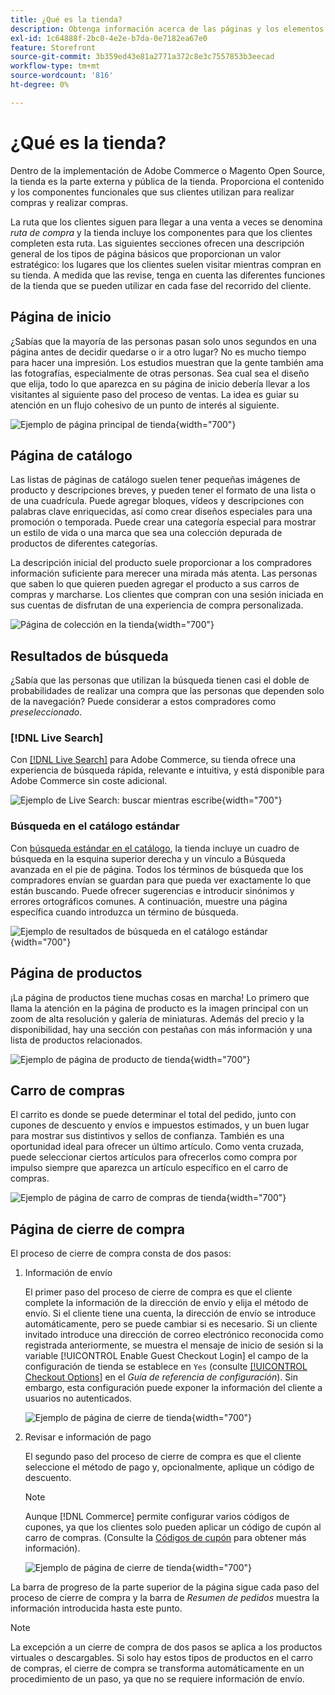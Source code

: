 ```yaml
---
title: ¿Qué es la tienda?
description: Obtenga información acerca de las páginas y los elementos funcionales que su tienda puede proporcionar para ofrecer a sus clientes la experiencia de compra.
exl-id: 1c64888f-2bc0-4e2e-b7da-0e7182ea67e0
feature: Storefront
source-git-commit: 3b359ed43e81a2771a372c8e3c7557853b3eecad
workflow-type: tm+mt
source-wordcount: '816'
ht-degree: 0%

---
```


# ¿Qué es la tienda?

Dentro de la implementación de Adobe Commerce o Magento Open Source, la tienda es la parte externa y pública de la tienda. Proporciona el contenido y los componentes funcionales que sus clientes utilizan para realizar compras y realizar compras.

La ruta que los clientes siguen para llegar a una venta a veces se denomina _ruta de compra_ y la tienda incluye los componentes para que los clientes completen esta ruta. Las siguientes secciones ofrecen una descripción general de los tipos de página básicos que proporcionan un valor estratégico: los lugares que los clientes suelen visitar mientras compran en su tienda. A medida que las revise, tenga en cuenta las diferentes funciones de la tienda que se pueden utilizar en cada fase del recorrido del cliente.

## Página de inicio

¿Sabías que la mayoría de las personas pasan solo unos segundos en una página antes de decidir quedarse o ir a otro lugar? No es mucho tiempo para hacer una impresión. Los estudios muestran que la gente también ama las fotografías, especialmente de otras personas. Sea cual sea el diseño que elija, todo lo que aparezca en su página de inicio debería llevar a los visitantes al siguiente paso del proceso de ventas. La idea es guiar su atención en un flujo cohesivo de un punto de interés al siguiente.

![Ejemplo de página principal de tienda](./assets/storefront-homepage-full.png){width="700"}

## Página de catálogo

Las listas de páginas de catálogo suelen tener pequeñas imágenes de producto y descripciones breves, y pueden tener el formato de una lista o de una cuadrícula. Puede agregar bloques, vídeos y descripciones con palabras clave enriquecidas, así como crear diseños especiales para una promoción o temporada. Puede crear una categoría especial para mostrar un estilo de vida o una marca que sea una colección depurada de productos de diferentes categorías.

La descripción inicial del producto suele proporcionar a los compradores información suficiente para merecer una mirada más atenta. Las personas que saben lo que quieren pueden agregar el producto a sus carros de compras y marcharse. Los clientes que compran con una sesión iniciada en sus cuentas de disfrutan de una experiencia de compra personalizada.

![Página de colección en la tienda](./assets/storefront-collection-page.png){width="700"}

## Resultados de búsqueda

¿Sabía que las personas que utilizan la búsqueda tienen casi el doble de probabilidades de realizar una compra que las personas que dependen solo de la navegación? Puede considerar a estos compradores como _preseleccionado_.

### [!DNL Live Search]

Con [[!DNL Live Search]](https://experienceleague.adobe.com/docs/commerce-merchant-services/live-search/overview.html) para Adobe Commerce, su tienda ofrece una experiencia de búsqueda rápida, relevante e intuitiva, y está disponible para Adobe Commerce sin coste adicional.

![Ejemplo de Live Search: buscar mientras escribe](./assets/storefront-search-as-you-type.png){width="700"}

### Búsqueda en el catálogo estándar

Con [búsqueda estándar en el catálogo](../catalog/search.md), la tienda incluye un cuadro de búsqueda en la esquina superior derecha y un vínculo a Búsqueda avanzada en el pie de página. Todos los términos de búsqueda que los compradores envían se guardan para que pueda ver exactamente lo que están buscando. Puede ofrecer sugerencias e introducir sinónimos y errores ortográficos comunes. A continuación, muestre una página específica cuando introduzca un término de búsqueda.

![Ejemplo de resultados de búsqueda en el catálogo estándar](./assets/storefront-search-results-page-full.png){width="700"}

## Página de productos

¡La página de productos tiene muchas cosas en marcha! Lo primero que llama la atención en la página de producto es la imagen principal con un zoom de alta resolución y galería de miniaturas. Además del precio y la disponibilidad, hay una sección con pestañas con más información y una lista de productos relacionados.

![Ejemplo de página de producto de tienda](./assets/storefront-product-page-full-m.png){width="700"}

## Carro de compras

El carrito es donde se puede determinar el total del pedido, junto con cupones de descuento y envíos e impuestos estimados, y un buen lugar para mostrar sus distintivos y sellos de confianza. También es una oportunidad ideal para ofrecer un último artículo. Como venta cruzada, puede seleccionar ciertos artículos para ofrecerlos como compra por impulso siempre que aparezca un artículo específico en el carro de compras.

![Ejemplo de página de carro de compras de tienda](./assets/storefront-cart-full.png){width="700"}

## Página de cierre de compra

El proceso de cierre de compra consta de dos pasos:

1. Información de envío

   El primer paso del proceso de cierre de compra es que el cliente complete la información de la dirección de envío y elija el método de envío. Si el cliente tiene una cuenta, la dirección de envío se introduce automáticamente, pero se puede cambiar si es necesario.
Si un cliente invitado introduce una dirección de correo electrónico reconocida como registrada anteriormente, se muestra el mensaje de inicio de sesión si la variable [!UICONTROL Enable Guest Checkout Login] el campo de la configuración de tienda se establece en `Yes` (consulte [[!UICONTROL Checkout Options]](../configuration-reference/sales/checkout.md#checkout-options) en el _Guía de referencia de configuración_). Sin embargo, esta configuración puede exponer la información del cliente a usuarios no autenticados.

   ![Ejemplo de página de cierre de tienda](./assets/storefront-checkout-shipping-full.png){width="700"}

1. Revisar e información de pago

   El segundo paso del proceso de cierre de compra es que el cliente seleccione el método de pago y, opcionalmente, aplique un código de descuento.

   >[!NOTE]
   >
   >Aunque [!DNL Commerce] permite configurar varios códigos de cupones, ya que los clientes solo pueden aplicar un código de cupón al carro de compras. (Consulte la [Códigos de cupón](../merchandising-promotions/price-rules-cart-coupon.md#coupon-codes) para obtener más información).

   ![Ejemplo de página de cierre de tienda](./assets/storefront-checkout-payment-full.png){width="700"}

La barra de progreso de la parte superior de la página sigue cada paso del proceso de cierre de compra y la barra de _Resumen de pedidos_ muestra la información introducida hasta este punto.

>[!NOTE]
>
>La excepción a un cierre de compra de dos pasos se aplica a los productos virtuales o descargables. Si solo hay estos tipos de productos en el carro de compras, el cierre de compra se transforma automáticamente en un procedimiento de un paso, ya que no se requiere información de envío.
